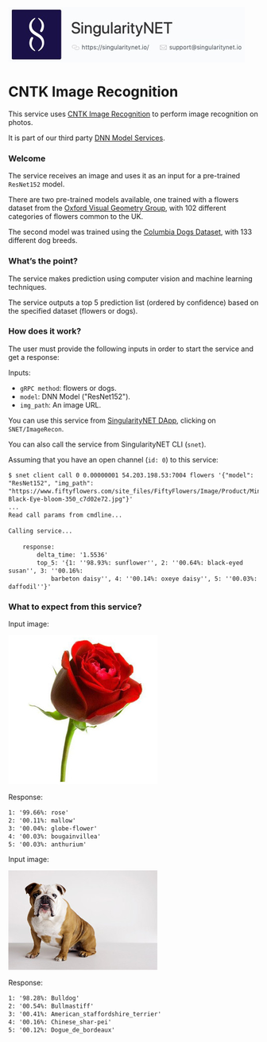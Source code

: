[issue-template]: ../../../issues/new?template=BUG_REPORT.md
[feature-template]: ../../../issues/new?template=FEATURE_REQUEST.md

![singnetlogo](../assets/singnet-logo.jpg?raw=true 'SingularityNET')

# CNTK Image Recognition

This service uses [CNTK Image Recognition](https://cntk.ai/pythondocs/CNTK_301_Image_Recognition_with_Deep_Transfer_Learning.html) to perform image recognition on photos.

It is part of our third party [DNN Model Services](https://github.com/singnet/dnn-model-services).

### Welcome

The service receives an image and uses it as an input for a pre-trained `ResNet152` model.

There are two pre-trained models available, one trained with a flowers dataset from the 
[Oxford Visual Geometry Group](http://www.robots.ox.ac.uk/~vgg/data/flowers/102/index.html), with 102 different categories of flowers common to the UK.

The second model was trained using the [Columbia Dogs Dataset](ftp://ftp.umiacs.umd.edu/pub/kanazawa/CU_Dogs.zip), with 133 different dog breeds.

### What’s the point?

The service makes prediction using computer vision and machine learning techniques.

The service outputs a top 5 prediction list (ordered by confidence) based on the specified dataset (flowers or dogs).

### How does it work?

The user must provide the following inputs in order to start the service and get a response:

Inputs:
  - `gRPC method`: flowers or dogs.
  - `model`: DNN Model ("ResNet152").
  - `img_path`: An image URL.

You can use this service from [SingularityNET DApp](http://beta.singularitynet.io/), clicking on `SNET/ImageRecon`.

You can also call the service from SingularityNET CLI (`snet`).

Assuming that you have an open channel (`id: 0`) to this service:

```
$ snet client call 0 0.00000001 54.203.198.53:7004 flowers '{"model": "ResNet152", "img_path": "https://www.fiftyflowers.com/site_files/FiftyFlowers/Image/Product/Mini-Black-Eye-bloom-350_c7d02e72.jpg"}'
...
Read call params from cmdline...

Calling service...

    response:
        delta_time: '1.5536'
        top_5: '{1: ''98.93%: sunflower'', 2: ''00.64%: black-eyed susan'', 3: ''00.16%:
            barbeton daisy'', 4: ''00.14%: oxeye daisy'', 5: ''00.03%: daffodil''}'
```

### What to expect from this service?

Input image:

![Rose Splash 1](../assets/users_guide/rose.jpg)

Response:
```
1: '99.66%: rose'
2: '00.11%: mallow'
3: '00.04%: globe-flower'
4: '00.03%: bougainvillea'
5: '00.03%: anthurium'
```

Input image:

![Bulldog Splash 1](../assets/users_guide/bulldog.jpg)

Response:
```
1: '98.28%: Bulldog'
2: '00.54%: Bullmastiff'
3: '00.41%: American_staffordshire_terrier'
4: '00.16%: Chinese_shar-pei'
5: '00.12%: Dogue_de_bordeaux'
```